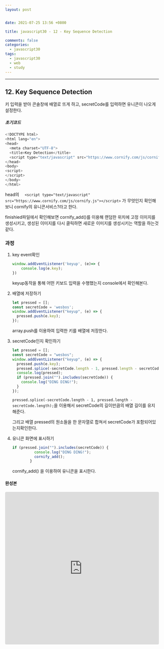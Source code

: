 ```yaml
---
layout: post


date: 2021-07-25 13:56 +0800

title: javascript30 - 12 - Key Sequence Detection

comments: false
categories: 
  - javascript30
tags: 
  - javascript30
  - web
  - study
---
```


---

## 12. Key Sequence Detection

키 입력을 받아 콘솔창에 배열로 뜨게 하고, secretCode를 입력하면 유니콘이 나오게 설정한다.



##### 초기코드

```js
<!DOCTYPE html>
<html lang="en">
<head>
  <meta charset="UTF-8">
  <title>Key Detection</title>
  <script type="text/javascript" src="https://www.cornify.com/js/cornify.js"></script>
</head>
<body>
<script>
</script>
</body>
</html>

```



head의 `  <script type="text/javascript" src="https://www.cornify.com/js/cornify.js"></script>` 가 무엇인지 확인해보니 cornify의 유니콘서비스?라고 한다. 

finishied파일에서 확인해보면 cornify_add()를 이용해 랜덤한 위치에 고정 이미지를 생성시키고, 생성된 이미지를 다시 클릭하면 새로운 이미지를 생성시키는 역할을 하는것 같다. 



### 과정

1. key event확인

   ```js
   window.addEventListener('keyup', (e)=> {
       console.log(e.key);
   })
   ```

   keyup동작을 통해 어떤 키보드 입력을 수행했는지 console에서 확인해본다. 



2. 배열에 저장하기

   ```js
   let pressed = [];
   const secretCode = 'wesbos';
   window.addEventListener("keyup", (e) => {
     pressed.push(e.key);
   });
   ```

   array.push를 이용하여 입력한 키를 배열에 저장한다. 

3. secretCode인지 확인하기

   ```js
   let pressed = [];
   const secretCode = "wesbos";
   window.addEventListener("keyup", (e) => {
     pressed.push(e.key);
     pressed.splice(-secretCode.length - 1, pressed.length - secretCode.length);
     console.log(pressed);
     if (pressed.join("").includes(secretCode)) {
       console.log("DING DING!");
     }
   });
   
   ```

   `pressed.splice(-secretCode.length - 1, pressed.length - secretCode.length);`을 이용해서 secretCode의 길이만큼의 배열 길이를 유지해준다. 

   그리고 배열 pressed의 원소들을 한 문자열로 합쳐서 secretCode가 포함되어있는지확인한다. 

4. 유니콘 화면에 표시하기

   ```js
   if (pressed.join("").includes(secretCode)) {
             console.log("DING DING!");
             cornify_add();
           }
   ```

    cornify_add() 을 이용하여 유니콘을 표시한다. 



#### 완성본

<iframe src="https://codesandbox.io/embed/crazy-visvesvaraya-ohxjj?expanddevtools=1&fontsize=14&theme=dark"
     style="width:100%; height:500px; border:0; border-radius: 4px; overflow:hidden;"
     title="12. Key Sequence Detection"
     allow="accelerometer; ambient-light-sensor; camera; encrypted-media; geolocation; gyroscope; hid; microphone; midi; payment; usb; vr; xr-spatial-tracking"
     sandbox="allow-forms allow-modals allow-popups allow-presentation allow-same-origin allow-scripts"
   ></iframe>
